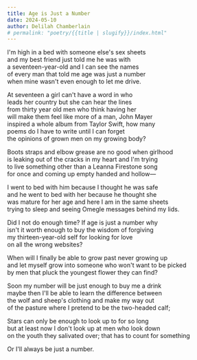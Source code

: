 ```yaml
---
title: Age is Just a Number
date: 2024-05-10
author: Delilah Chamberlain
# permalink: "poetry/{{title | slugify}}/index.html"
---
```


I'm high in a bed with someone else's sex sheets\
and my best friend just told me he was with\
a seventeen-year-old and I can see the names\
of every man that told me age was just a number\
when mine wasn't even enough to let me drive. 

At seventeen a girl can't have a word in who\
leads her country but she can hear the lines\
from thirty year old men who think having her\
will make them feel like more of a man, John Mayer\
inspired a whole album from Taylor Swift, how many\
poems do I have to write until I can forget \
the opinions of grown men on my growing body?

Boots straps and elbow grease are no good when girlhood\
is leaking out of the cracks in my heart and I'm trying\
to live something other than a Leanna Firestone song\
for once and coming up empty handed and hollow—

I went to bed with him because I thought he was safe\
and he went to bed with her because he thought she \
was mature for her age and here I am in the same sheets\
trying to sleep and seeing Omegle messages behind my lids. 

Did I not do enough time? If age is just a number why\
isn't it worth enough to buy the wisdom of forgiving\
my thirteen-year-old self for looking for love\
on all the wrong websites?

When will I finally be able to grow past never growing up\
and let myself grow into someone who won't want to be picked\
by men that pluck the youngest flower they can find?

Soon my number will be just enough to buy me a drink\
maybe then I'll be able to learn the difference between\
the wolf and sheep's clothing and make my way out \
of the pasture where I pretend to be the two-headed calf;

Stars can only be enough to look up to for so long\
but at least now I don't look up at men who look down\
on the youth they salivated over; that has to count for something

Or I'll always be just a number. 